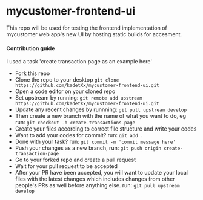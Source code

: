# mycustomer-frontend-ui

This repo will be used for testing the frontend implementation of mycustomer web app's new UI by hosting static builds for accesment.

#### Contribution guide 

I used a task 'create transaction page as an example here'

- Fork this repo
- Clone the repo to your desktop ```git clone https://github.com/kadetXx/mycustomer-frontend-ui.git```
- Open a code editor on your cloned repo
- Set upstream by running: ```git remote add upstream https://github.com/kadetXx/mycustomer-frontend-ui.git```
- Update any recent changes by runnning: ```git pull upstream develop```
- Then create a new branch with the name of what you want to do, eg run: ```git checkout -b create-transactions-page```
- Create your files according to correct file structure and write your codes
- Want to add your codes for commit? run: ```git add .```
- Done with your task? run: ```git commit -m 'commit message here'```
- Push your changes as a new branch, run: ```git push origin create-transaction-page```
- Go to your forked repo and create a pull request
- Wait for your pull request to be accepted
- After your PR have been accepted, you will want to update your local files with the latest changes which includes changes from other people's PRs as well before anything else. run: ```git pull upstream develop```

